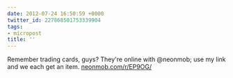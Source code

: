 ```yaml
---
date: 2012-07-24 16:50:59 +0000
twitter_id: 227868501753339904
tags:
- micropost
title: ''
---
```


Remember trading cards, guys? They're online with @neonmob; use my link and we each get an item. [neonmob.com/r/EP9OG/](http://www.neonmob.com/r/EP9OG/)

